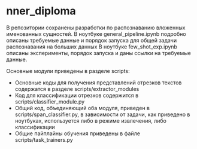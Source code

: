 # nner_diploma

В репозитории сохранены разработки по распознаванию вложенных именованных сущностей.
В ноутбуке general_pipeline.ipynb подробно описаны требуемые данные и порядок запуска для общей задачи распознавания на больших данных
В ноутбуке few_shot_exp.ipynb описаны эксперименты, порядок запуска и даны ссылки на требуемые данные.

Основные модули приведены в разделе scripts:
* Основные коды для получения представлений отрезков текстов содержатся в разделе scripts/extractor_modules
* Код для классификации отрезков содержится в scripts/classifier_module.py
* Общий код, объединяющий оба модуля, приведен в scripts/span_classifier.py, в зависимости от задачи, как приведено в ноутбуках, используется либо в режиме извлечения, либо классификации
* Общие пайплайны обучения приведены в файле scripts/task_trainers.py
